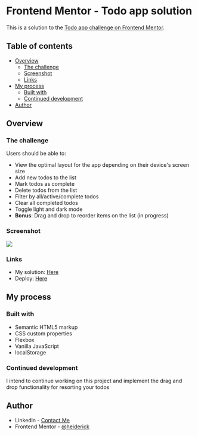 # Frontend Mentor - Todo app solution

This is a solution to the [Todo app challenge on Frontend Mentor](https://www.frontendmentor.io/challenges/todo-app-Su1_KokOW).

## Table of contents

- [Overview](#overview)
  - [The challenge](#the-challenge)
  - [Screenshot](#screenshot)
  - [Links](#links)
- [My process](#my-process)
  - [Built with](#built-with)
  <!-- - [What I learned](#what-i-learned) -->
  - [Continued development](#continued-development)
- [Author](#author)

## Overview

### The challenge

Users should be able to:

- View the optimal layout for the app depending on their device's screen size
- Add new todos to the list
- Mark todos as complete
- Delete todos from the list
- Filter by all/active/complete todos
- Clear all completed todos
- Toggle light and dark mode
- **Bonus**: Drag and drop to reorder items on the list (in progress)

### Screenshot

![](./images/screenshot.gif)

### Links

- My solution: [Here]()
- Deploy: [Here](https://todo-app-sooty-five.vercel.app/)

## My process

### Built with

- Semantic HTML5 markup
- CSS custom properties
- Flexbox
- Vanilla JavaScript
- localStorage

<!-- ### What I learned

Use this section to recap over some of your major learnings while working through this project. Writing these out and providing code samples of areas you want to highlight is a great way to reinforce your own knowledge.

To see how you can add code snippets, see below:

```html
<h1>Some HTML code I'm proud of</h1>
```

```css
.proud-of-this-css {
  color: papayawhip;
}
```

```js
const proudOfThisFunc = () => {
  console.log("🎉");
};
``` -->

### Continued development

I intend to continue working on this project and implement the drag and drop functionality for resorting your todos

## Author

- Linkedin - [Contact Me](www.linkedin.com/in/marcelo-ferreira-de-oliveira)
- Frontend Mentor - [@heiderick](https://www.frontendmentor.io/profile/heiderick13)
